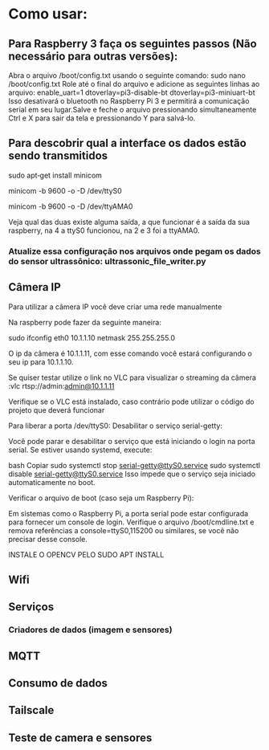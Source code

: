 # Como usar:

## Para Raspberry 3 faça os seguintes passos (Não necessário para outras versões):

Abra o arquivo /boot/config.txt usando o seguinte comando: sudo nano /boot/config.txt Role até o final do arquivo e adicione as seguintes linhas ao arquivo:
enable_uart=1
dtoverlay=pi3-disable-bt
dtoverlay=pi3-miniuart-bt
Isso desativará o bluetooth no Raspberry Pi 3 e permitirá a comunicação serial em seu lugar.Salve e feche o arquivo pressionando simultaneamente Ctrl e X para sair da tela e pressionando Y para salvá-lo.


## Para descobrir qual a interface os dados estão sendo transmitidos

sudo apt‑get install minicom

minicom -b 9600 -o -D /dev/ttyS0

minicom -b 9600 -o -D /dev/ttyAMA0

Veja qual das duas existe alguma saída, a que funcionar é a saída da sua raspberry, na 4 a ttyS0 funcionou, na 2 e 3 foi a ttyAMA0.

### Atualize essa configuração nos arquivos onde pegam os dados do sensor ultrassônico: ultrassonic_file_writer.py

## Câmera IP

Para utilizar a câmera IP você deve criar uma rede manualmente

Na raspberry pode fazer da seguinte maneira:

sudo ifconfig eth0 10.1.1.10 netmask 255.255.255.0

O ip da câmera é 10.1.1.11, com esse comando você estará configurando o seu ip para 10.1.1.10.

Se quiser testar utilize o link no VLC para visualizar o streaming da câmera :vlc rtsp://admin:admin@10.1.1.11

Verifique se o VLC está instalado, caso contrário pode utilizar o código do projeto que deverá funcionar

Para liberar a porta /dev/ttyS0:
Desabilitar o serviço serial-getty:

Você pode parar e desabilitar o serviço que está iniciando o login na porta serial. Se estiver usando systemd, execute:

bash
Copiar
sudo systemctl stop serial-getty@ttyS0.service
sudo systemctl disable serial-getty@ttyS0.service
Isso impede que o serviço seja iniciado automaticamente no boot.

Verificar o arquivo de boot (caso seja um Raspberry Pi):

Em sistemas como o Raspberry Pi, a porta serial pode estar configurada para fornecer um console de login. Verifique o arquivo /boot/cmdline.txt e remova referências a console=ttyS0,115200 ou similares, se você não precisar desse console.


INSTALE O OPENCV PELO SUDO APT INSTALL

## Wifi

## Serviços

### Criadores de dados (imagem e sensores)

## MQTT

## Consumo de dados

## Tailscale


## Teste de camera e sensores





